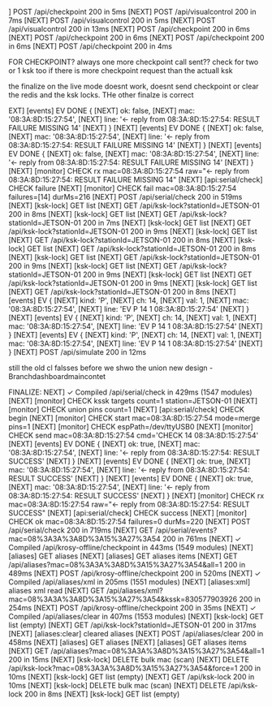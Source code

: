 ] POST /api/checkpoint 200 in 5ms
[NEXT] POST /api/visualcontrol 200 in 7ms
[NEXT] POST /api/visualcontrol 200 in 5ms
[NEXT] POST /api/visualcontrol 200 in 13ms
[NEXT] POST /api/checkpoint 200 in 6ms
[NEXT] POST /api/checkpoint 200 in 6ms
[NEXT] POST /api/checkpoint 200 in 6ms
[NEXT] POST /api/checkpoint 200 in 4ms

FOR CHECKPOINT? always one more checkpoint call sent??
check for two or 1 ksk too if there is more checkpoint request than the actuall ksk

the finalize on the live mode doesnt work, doesnt send checkpoint or clear the redis and the ksk locks.
THe other finalze is correct

EXT] [events] EV DONE {
[NEXT] ok: false,
[NEXT] mac: '08:3A:8D:15:27:54',
[NEXT] line: '← reply from 08:3A:8D:15:27:54: RESULT FAILURE MISSING 14'
[NEXT] }
[NEXT] [events] EV DONE {
[NEXT] ok: false,
[NEXT] mac: '08:3A:8D:15:27:54',
[NEXT] line: '← reply from 08:3A:8D:15:27:54: RESULT FAILURE MISSING 14'
[NEXT] }
[NEXT] [events] EV DONE {
[NEXT] ok: false,
[NEXT] mac: '08:3A:8D:15:27:54',
[NEXT] line: '← reply from 08:3A:8D:15:27:54: RESULT FAILURE MISSING 14'
[NEXT] }
[NEXT] [monitor] CHECK rx mac=08:3A:8D:15:27:54 raw="← reply from 08:3A:8D:15:27:54: RESULT FAILURE MISSING 14"
[NEXT] [api:serial/check] CHECK failure
[NEXT] [monitor] CHECK fail mac=08:3A:8D:15:27:54 failures=[14] durMs=216
[NEXT] POST /api/serial/check 200 in 519ms
[NEXT] [ksk-lock] GET list
[NEXT] GET /api/ksk-lock?stationId=JETSON-01 200 in 8ms
[NEXT] [ksk-lock] GET list
[NEXT] GET /api/ksk-lock?stationId=JETSON-01 200 in 7ms
[NEXT] [ksk-lock] GET list
[NEXT] GET /api/ksk-lock?stationId=JETSON-01 200 in 9ms
[NEXT] [ksk-lock] GET list
[NEXT] GET /api/ksk-lock?stationId=JETSON-01 200 in 8ms
[NEXT] [ksk-lock] GET list
[NEXT] GET /api/ksk-lock?stationId=JETSON-01 200 in 8ms
[NEXT] [ksk-lock] GET list
[NEXT] GET /api/ksk-lock?stationId=JETSON-01 200 in 9ms
[NEXT] [ksk-lock] GET list
[NEXT] GET /api/ksk-lock?stationId=JETSON-01 200 in 9ms
[NEXT] [ksk-lock] GET list
[NEXT] GET /api/ksk-lock?stationId=JETSON-01 200 in 9ms
[NEXT] [ksk-lock] GET list
[NEXT] GET /api/ksk-lock?stationId=JETSON-01 200 in 8ms
[NEXT] [events] EV {
[NEXT] kind: 'P',
[NEXT] ch: 14,
[NEXT] val: 1,
[NEXT] mac: '08:3A:8D:15:27:54',
[NEXT] line: 'EV P 14 1 08:3A:8D:15:27:54'
[NEXT] }
[NEXT] [events] EV {
[NEXT] kind: 'P',
[NEXT] ch: 14,
[NEXT] val: 1,
[NEXT] mac: '08:3A:8D:15:27:54',
[NEXT] line: 'EV P 14 1 08:3A:8D:15:27:54'
[NEXT] }
[NEXT] [events] EV {
[NEXT] kind: 'P',
[NEXT] ch: 14,
[NEXT] val: 1,
[NEXT] mac: '08:3A:8D:15:27:54',
[NEXT] line: 'EV P 14 1 08:3A:8D:15:27:54'
[NEXT] }
[NEXT] POST /api/simulate 200 in 12ms

still the old cl falsses before we shwo the union new design - Branchdashboardmaincontet

FINALIZE:
NEXT] ✓ Compiled /api/serial/check in 429ms (1547 modules)
[NEXT] [monitor] CHECK kssk targets count=1 station=JETSON-01
[NEXT] [monitor] CHECK union pins count=1
[NEXT] [api:serial/check] CHECK begin
[NEXT] [monitor] CHECK start mac=08:3A:8D:15:27:54 mode=merge pins=1
[NEXT] [monitor] CHECK espPath=/dev/ttyUSB0
[NEXT] [monitor] CHECK send mac=08:3A:8D:15:27:54 cmd='CHECK 14 08:3A:8D:15:27:54'
[NEXT] [events] EV DONE {
[NEXT] ok: true,
[NEXT] mac: '08:3A:8D:15:27:54',
[NEXT] line: '← reply from 08:3A:8D:15:27:54: RESULT SUCCESS'
[NEXT] }
[NEXT] [events] EV DONE {
[NEXT] ok: true,
[NEXT] mac: '08:3A:8D:15:27:54',
[NEXT] line: '← reply from 08:3A:8D:15:27:54: RESULT SUCCESS'
[NEXT] }
[NEXT] [events] EV DONE {
[NEXT] ok: true,
[NEXT] mac: '08:3A:8D:15:27:54',
[NEXT] line: '← reply from 08:3A:8D:15:27:54: RESULT SUCCESS'
[NEXT] }
[NEXT] [monitor] CHECK rx mac=08:3A:8D:15:27:54 raw="← reply from 08:3A:8D:15:27:54: RESULT SUCCESS"
[NEXT] [api:serial/check] CHECK success
[NEXT] [monitor] CHECK ok mac=08:3A:8D:15:27:54 failures=0 durMs=220
[NEXT] POST /api/serial/check 200 in 719ms
[NEXT] GET /api/serial/events?mac=08%3A3A%3A8D%3A15%3A27%3A54 200 in 761ms
[NEXT] ✓ Compiled /api/krosy-offline/checkpoint in 443ms (1549 modules)
[NEXT] [aliases] GET aliases
[NEXT] [aliases] GET aliases items
[NEXT] GET /api/aliases?mac=08%3A3A%3A8D%3A15%3A27%3A54&all=1 200 in 489ms
[NEXT] POST /api/krosy-offline/checkpoint 200 in 520ms
[NEXT] ✓ Compiled /api/aliases/xml in 205ms (1551 modules)
[NEXT] [aliases:xml] aliases xml read
[NEXT] GET /api/aliases/xml?mac=08%3A3A%3A8D%3A15%3A27%3A54&kssk=830577903926 200 in 254ms
[NEXT] POST /api/krosy-offline/checkpoint 200 in 35ms
[NEXT] ✓ Compiled /api/aliases/clear in 407ms (1553 modules)
[NEXT] [ksk-lock] GET list (empty)
[NEXT] GET /api/ksk-lock?stationId=JETSON-01 200 in 317ms
[NEXT] [aliases:clear] cleared aliases
[NEXT] POST /api/aliases/clear 200 in 458ms
[NEXT] [aliases] GET aliases
[NEXT] [aliases] GET aliases items
[NEXT] GET /api/aliases?mac=08%3A3A%3A8D%3A15%3A27%3A54&all=1 200 in 15ms
[NEXT] [ksk-lock] DELETE bulk mac (scan)
[NEXT] DELETE /api/ksk-lock?mac=08%3A3A%3A8D%3A15%3A27%3A54&force=1 200 in 10ms
[NEXT] [ksk-lock] GET list (empty)
[NEXT] GET /api/ksk-lock 200 in 10ms
[NEXT] [ksk-lock] DELETE bulk mac (scan)
[NEXT] DELETE /api/ksk-lock 200 in 8ms
[NEXT] [ksk-lock] GET list (empty)
